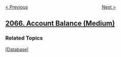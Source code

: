 <!--|This file generated by command(leetcode description); DO NOT EDIT.    |-->
<!--+----------------------------------------------------------------------+-->
<!--|@author    openset <openset.wang@gmail.com>                           |-->
<!--|@link      https://github.com/openset                                 |-->
<!--|@home      https://github.com/openset/leetcode                        |-->
<!--+----------------------------------------------------------------------+-->

[< Previous](../maximum-path-quality-of-a-graph "Maximum Path Quality of a Graph")
　　　　　　　　　　　　　　　　
[Next >](../number-of-equal-count-substrings "Number of Equal Count Substrings")

## [2066. Account Balance (Medium)](https://leetcode.com/problems/account-balance "")



### Related Topics
  [[Database](../../tag/database/README.md)]

